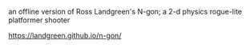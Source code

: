 an offline version of Ross Landgreen's N-gon; a 2-d physics rogue-lite platformer shooter

https://landgreen.github.io/n-gon/
